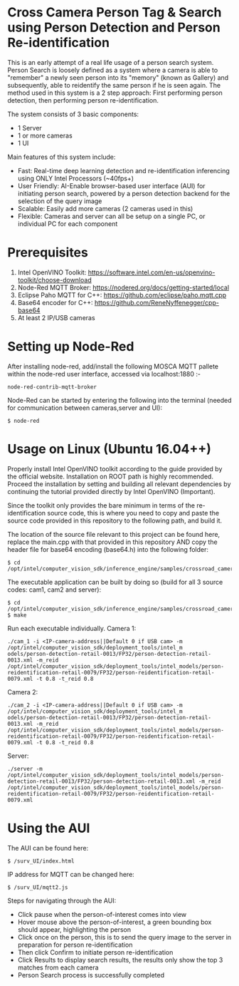 # Cross Camera Person Tag & Search using Person Detection and Person Re-identification
This is an early attempt of a real life usage of a person search system. Person Search is loosely defined as a system where a camera is able to "remember" a newly seen person into its "memory" (known as Gallery) and subsequently, able to reidentify the same person if he is seen again. The method used in this system is a 2 step approach: First performing person detection, then performing person re-identification.

The system consists of 3 basic components:
* 1 Server
* 1 or more cameras
* 1 UI

Main features of this system include:
* Fast: Real-time deep learning detection and re-identification inferencing using ONLY Intel Processors (~40fps+)
* User Friendly: AI-Enable browser-based user interface (AUI) for initiating person search, powered by a person detection backend for the selection of the query image
* Scalable: Easily add more cameras (2 cameras used in this)
* Flexible: Cameras and server can all be setup on a single PC, or individual PC for each component

# Prerequisites
1. Intel OpenVINO Toolkit: https://software.intel.com/en-us/openvino-toolkit/choose-download
2. Node-Red MQTT Broker: https://nodered.org/docs/getting-started/local
3. Eclipse Paho MQTT for C++: https://github.com/eclipse/paho.mqtt.cpp
4. Base64 encoder for C++: https://github.com/ReneNyffenegger/cpp-base64
5. At least 2 IP/USB cameras

# Setting up Node-Red
After installing node-red, add/install the following MOSCA MQTT pallete within the node-red user interface, accessed via localhost:1880 :-
```
node-red-contrib-mqtt-broker
```
Node-Red can be started by entering the following into the terminal (needed for communication between cameras,server and UI):
```
$ node-red
```

# Usage on Linux (Ubuntu 16.04++)
Properly install Intel OpenVINO toolkit according to the guide provided by the official website. Installation on ROOT path is highly recommended. Proceed the installation by setting and building all relevant dependencies by continuing the tutorial provided directly by Intel OpenVINO (Important).

Since the toolkit only provides the bare minimum in terms of the re-identification source code, this is where you need to copy and paste the source code provided in this repository to the following path, and build it.

The location of the source file relevant to this project can be found here, replace the main.cpp with that provided in this repository AND copy the header file for base64 encoding (base64.h) into the following folder:
```
$ cd /opt/intel/computer_vision_sdk/inference_engine/samples/crossroad_camera_demo/
```
The executable application can be built by doing so (build for all 3 source codes: cam1, cam2 and server):
```
$ cd /opt/intel/computer_vision_sdk/inference_engine/samples/crossroad_camera_demo/build/
$ make
```
Run each executable individually.
Camera 1:
```
./cam_1 -i <IP-camera-address||Default 0 if USB cam> -m /opt/intel/computer_vision_sdk/deployment_tools/intel_m
odels/person-detection-retail-0013/FP32/person-detection-retail-0013.xml -m_reid /opt/intel/computer_vision_sdk/deployment_tools/intel_models/person-reidentification-retail-0079/FP32/person-reidentification-retail-0079.xml -t 0.8 -t_reid 0.8
```
Camera 2:
```
./cam_2 -i <IP-camera-address||Default 0 if USB cam> -m /opt/intel/computer_vision_sdk/deployment_tools/intel_m
odels/person-detection-retail-0013/FP32/person-detection-retail-0013.xml -m_reid /opt/intel/computer_vision_sdk/deployment_tools/intel_models/person-reidentification-retail-0079/FP32/person-reidentification-retail-0079.xml -t 0.8 -t_reid 0.8
```
Server:
```
./server -m /opt/intel/computer_vision_sdk/deployment_tools/intel_models/person-detection-retail-0013/FP32/person-detection-retail-0013.xml -m_reid /opt/intel/computer_vision_sdk/deployment_tools/intel_models/person-reidentification-retail-0079/FP32/person-reidentification-retail-0079.xml
```
# Using the AUI
The AUI can be found here:
```
$ /surv_UI/index.html
```
IP address for MQTT can be changed here:
```
$ /surv_UI/mqtt2.js
```
Steps for navigating through the AUI:
* Click pause when the person-of-interest comes into view
* Hover mouse above the person-of-interest, a green bounding box should appear, highlighting the person
* Click once on the person, this is to send the query image to the server in preparation for person re-identification
* Then click Confirm to initiate person re-identification
* Click Results to display search results, the results only show the top 3 matches from each camera
* Person Search process is successfully completed
